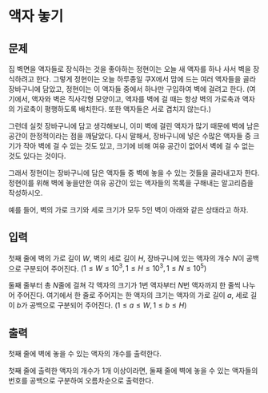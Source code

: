# 액자 놓기

## 문제

집 벽면을 액자들로 장식하는 것을 좋아하는 정현이는 오늘 새 액자를 하나 사서 벽을 장식하려고 한다. 그렇게 정현이는 오늘 하루종일 쿠X에서 맘에 드는 여러 액자들을 골라 장바구니에 담았고, 정현이는 이 액자들 중에서 하나만 구입하여 벽에 걸려고 한다. (여기에서, 액자와 벽은 직사각형 모양이고, 액자를 벽에 걸 때는 항상 벽의 가로축과 액자의 가로축이 평행하도록 배치한다. 또한 액자들은 서로 겹치지 않는다.)

그런데 실컷 장바구니에 담고 생각해보니, 이미 벽에 걸린 액자가 많기 때문에 벽에 남은 공간이 한정적이라는 점을 깨달았다. 다시 말해서, 장바구니에 넣은 수많은 액자들 중 크기가 작아 벽에 걸 수 있는 것도 있고, 크기에 비해 여유 공간이 없어서 벽에 걸 수 없는 것도 있다는 것이다.

그래서 정현이는 장바구니에 담은 액자들 중 벽에 놓을 수 있는 것들을 골라내고자 한다. 정현이를 위해 벽에 놓을만한 여유 공간이 있는 액자들의 목록을 구해내는 알고리즘을 작성하시오.

예를 들어, 벽의 가로 크기와 세로 크기가 모두 5인 벽이 아래와 같은 상태라고 하자.

## 입력

첫째 줄에 벽의 가로 길이 $W$, 벽의 세로 길이 $H$, 장바구니에 있는 액자의 개수 $N$이 공백으로 구분되어 주어진다. $(1 \leq W \leq 10^{3}, 1 \leq H \leq 10^{3}, 1 \leq N \leq 10^{5})$

둘째 줄부터 총 $N$줄에 걸쳐 각 액자의 크기가 $1$번 액자부터 $N$번 액자까지 한 줄씩 나누어 주어진다. 여기에서 한 줄로 주어지는 한 액자의 크기는 액자의 가로 길이 $a$, 세로 길이 $b$가 공백으로 구분되어 주어진다. $(1 \leq a \leq W, 1 \leq b \leq H)$

## 출력

첫째 줄에 벽에 놓을 수 있는 액자의 개수를 출력한다.

첫째 줄에 출력한 액자의 개수가 1개 이상이라면, 둘째 줄에 벽에 놓을 수 있는 액자들의 번호를 공백으로 구분하여 오름차순으로 출력한다.